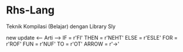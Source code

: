 # Rhs-Lang
Teknik Kompilasi (Belajar) dengan Library Sly

new update <-- Arti -->
    IF = r'FI'
    THEN = r'NEHT'
    ELSE = r'ESLE'
    FOR = r'ROF'
    FUN = r'NUF'
    TO = r'OT'
    ARROW = r'->'
